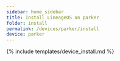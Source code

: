 ```yaml
---
sidebar: home_sidebar
title: Install LineageOS on parker
folder: install
permalink: /devices/parker/install
device: parker
---
```

{% include templates/device_install.md %}
